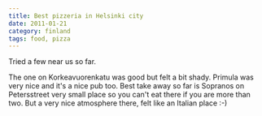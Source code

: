 ```yaml
---
title: Best pizzeria in Helsinki city
date: 2011-01-21
category: finland
tags: food, pizza
---
```


Tried a few near us so far.

The one on Korkeavuorenkatu was good but felt a bit shady. Primula was very nice and it's a nice pub too. Best take away so far is Sopranos on Petersstreet very small place so you can't eat there if you are more than two. But a very nice atmosphere there, felt like an Italian place :-)
